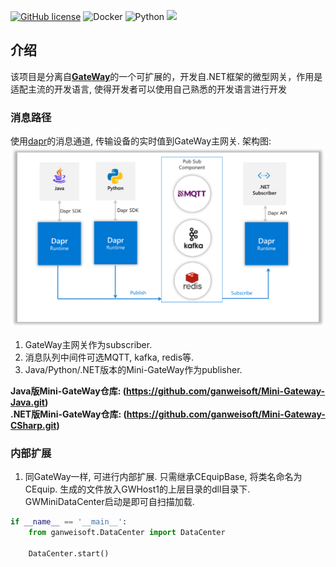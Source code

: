 [![GitHub license](https://camo.githubusercontent.com/5eaf3ed8a7e8ccb15c21d967b8635ac79e8b1865da3a5ccf78d2572a3e10738a/68747470733a2f2f696d672e736869656c64732e696f2f6769746875622f6c6963656e73652f646f746e65742f6173706e6574636f72653f636f6c6f723d253233306230267374796c653d666c61742d737175617265)](https://github.com/ganweisoft/Mini-Gateway-Python/blob/main/LICENSE) ![Docker](https://img.shields.io/github/v/release/ganweisoft/toms?logo=docker) ![Python](https://img.shields.io/badge/Python-3776AB?logo=python&logoColor=white) ![](https://img.shields.io/badge/join-discord-infomational)


## 介绍

该项目是分离自[**GateWay**](https://github.com/ganweisoft/Gateway)的一个可扩展的，开发自.NET框架的微型网关，作用是适配主流的开发语言, 使得开发者可以使用自己熟悉的开发语言进行开发

### 消息路径

使用[dapr](https://docs.dapr.io/)的消息通道, 传输设备的实时值到GateWay主网关. 架构图:   
![img.png](img.png)

1. GateWay主网关作为subscriber. 
2. 消息队列中间件可选MQTT, kafka, redis等.
3. Java/Python/.NET版本的Mini-GateWay作为publisher.

**Java版Mini-GateWay仓库: (https://github.com/ganweisoft/Mini-Gateway-Java.git)**  
**.NET版Mini-GateWay仓库: (https://github.com/ganweisoft/Mini-Gateway-CSharp.git)**

### 内部扩展

1. 同GateWay一样, 可进行内部扩展. 只需继承CEquipBase, 将类名命名为CEquip.
生成的文件放入GWHost1的上层目录的dll目录下.
GWMiniDataCenter启动是即可自扫描加载.
```python
if __name__ == '__main__':
    from ganweisoft.DataCenter import DataCenter

    DataCenter.start()
```
